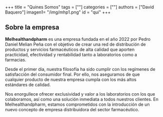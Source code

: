 +++
title = "Quines Somos"
tags = [""]
categories = [""]
authors = ["David Baquero"]
imagen1= "/img/mhp1.png"
id = "qui"
+++

## Sobre la empresa 

**Melhealthandpharm** es una empresa fundada en el año 2022 por Pedro Daniel Melian Peña con el objetivo de crear una red de distribución de productos y servicios farmacéuticos de alta calidad que aporten practicidad, efectividad y rentabilidad tanto a laboratorios como a farmacias.

Desde el primer día, nuestra filosofía ha sido cumplir con los regímenes de satisfacción del consumidor final. Por ello, nos aseguramos de que cualquier producto de nuestra empresa cumpla con los más altos estándares de calidad.

Nos enorgullece ofrecer exclusividad y valor a los laboratorios con los que colaboramos, así como una solución inmediata a todos nuestros clientes. En Melhealthandpharm, estamos comprometidos con la introducción de un nuevo concepto de empresa distribuidora del sector farmacéutico.